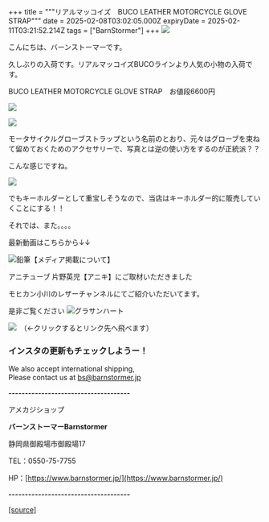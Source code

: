 +++
title = """リアルマッコイズ　BUCO LEATHER MOTORCYCLE GLOVE STRAP"""
date = 2025-02-08T03:02:05.000Z
expiryDate = 2025-02-11T03:21:52.214Z
tags = ["BarnStormer"]
+++
[![](https://stat.ameba.jp/user_images/20231023/16/barnstormer-go/b2/03/p/o0420015015354743273.png)](https://ameblo.jp/barnstormer-go/entry-12825670498.html)

こんにちは、バーンストーマーです。

久しぶりの入荷です。リアルマッコイズBUCOラインより人気の小物の入荷です。

BUCO LEATHER MOTORCYCLE GLOVE STRAP　お値段6600円

[![](https://stat.ameba.jp/user_images/20250208/11/barnstormer-go/75/6a/j/o0466070015541850396.jpg)](https://stat.ameba.jp/user_images/20250208/11/barnstormer-go/75/6a/j/o0466070015541850396.jpg)

[![](https://stat.ameba.jp/user_images/20250208/11/barnstormer-go/1f/0a/j/o0466070015541850397.jpg)](https://stat.ameba.jp/user_images/20250208/11/barnstormer-go/1f/0a/j/o0466070015541850397.jpg)

モータサイクルグローブストラップという名前のとおり、元々はグローブを束ねて留めておくためのアクセサリーで、写真とは逆の使い方をするのが正統派？？

こんな感じですね。

[![](https://stat.ameba.jp/user_images/20250208/12/barnstormer-go/ae/98/j/o0600075015541854798.jpg)](https://stat.ameba.jp/user_images/20250208/12/barnstormer-go/ae/98/j/o0600075015541854798.jpg)

でもキーホルダーとして重宝しそうなので、当店はキーホルダー的に販売していくことにする！！

それでは、また。。。。

最新動画はこちらから↓↓

![鉛筆](https://stat100.ameba.jp/blog/ucs/img/char/char3/519.png)【メディア掲載について】

アニチューブ 片野英児【アニキ】にご取材いただきました

モヒカン小川のレザーチャンネルにてご紹介いただいてます。

是非ご覧ください ![グラサンハート](https://stat100.ameba.jp/blog/ucs/img/char/char3/148.png)

[![](https://stat.ameba.jp/user_images/20230412/16/barnstormer-go/6a/23/p/o0108010815269242493.png)](https://www.instagram.com/barnstormer_daily/)　（←クリックするとリンク先へ飛べます）

### インスタの更新もチェックしようー！

We also accept international shipping,  
Please contact us at bs@barnstormer.jp

**\-------------------------------------**

アメカジショップ

**バーンストーマーBarnstormer**

静岡県御殿場市御殿場17

TEL：0550-75-7755

HP：[https://www.barnstormer.jp/](https://www.barnstormer.jp/)

**\-------------------------------------**

[[source]](https://ameblo.jp/barnstormer-go/entry-12885524910.html)
